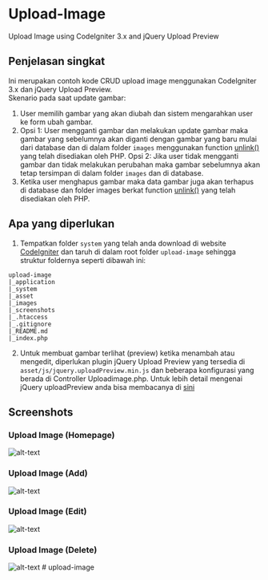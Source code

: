# Upload-Image
Upload Image using CodeIgniter 3.x and jQuery Upload Preview

## Penjelasan singkat
Ini merupakan contoh kode CRUD upload image menggunakan CodeIgniter 3.x dan
jQuery Upload Preview. <br>
Skenario pada saat update gambar: <br>
1. User memilih gambar yang akan diubah dan sistem mengarahkan user ke form
ubah gambar. <br>
2. Opsi 1: User mengganti gambar dan melakukan update gambar maka gambar yang
sebelumnya akan diganti dengan gambar yang baru mulai dari database dan di dalam
folder `images` menggunakan function [unlink()](http://php.net/manual/en/function.unlink.php)
yang telah disediakan oleh PHP.
  Opsi 2: Jika user tidak mengganti gambar dan tidak melakukan perubahan maka
gambar sebelumnya akan tetap tersimpan di dalam folder `images` dan di database.
3. Ketika user menghapus gambar maka data gambar juga akan terhapus di database dan folder images
berkat function [unlink()](http://php.net/manual/en/function.unlink.php)
yang telah disediakan oleh PHP.

## Apa yang diperlukan
1. Tempatkan folder `system` yang telah anda download di website [CodeIgniter](https://codeigniter.com/download) dan taruh di dalam root folder `upload-image` sehingga struktur foldernya seperti dibawah ini:<br>
```
upload-image
|_application
|_system
|_asset
|_images
|_screenshots
|_.htaccess
|_.gitignore
|_README.md
|_index.php
```
2. Untuk membuat gambar terlihat (preview) ketika menambah atau mengedit, diperlukan plugin
jQuery Upload Preview yang tersedia di `asset/js/jquery.uploadPreview.min.js` dan beberapa konfigurasi yang berada di Controller Uploadimage.php. Untuk lebih detail mengenai jQuery uploadPreview anda bisa membacanya di [sini](http://opoloo.github.io/jquery_upload_preview/)

## Screenshots
### Upload Image (Homepage)<br>
![alt-text](https://github.com/satyakresna/codeigniter-example/blob/master/upload-image/screenshots/Homepage.png "Homepage.png")<br>
### Upload Image (Add)<br>
![alt-text](https://github.com/satyakresna/codeigniter-example/blob/master/upload-image/screenshots/Upload%20Image%20add.png "Add.png")<br>
### Upload Image (Edit)<br>
![alt-text](https://github.com/satyakresna/codeigniter-example/blob/master/upload-image/screenshots/Upload%20Image%20edit.png "Edit.png")<br>
### Upload Image (Delete)<br>
![alt-text](https://github.com/satyakresna/codeigniter-example/blob/master/upload-image/screenshots/Upload%20Image%20delete.png "Delete.png")
#   u p l o a d - i m a g e  
 